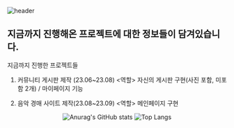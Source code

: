 ![header](https://capsule-render.vercel.app/api?type=waving&color=auto&height=200&section=header&text=조중현%20깃허브&fontSize=45)

## 지금까지 진행해온 프로젝트에 대한 정보들이 담겨있습니다.

지금까지 진행한 프로젝트들
1. 커뮤니티 게시판 제작 (23.06~23.08)
  <역할>  자신의 게시판 구현(사진 포함, 미포함 2개) / 마이페이지 기능

  
2. 음악 경매 사이트 제작(23.08~23.09)
  <역할>  메인페이지 구현





<div align="center">

![Anurag's GitHub stats](https://github-readme-stats.vercel.app/api?username=ggabmon&show_icons=true&theme=tokyonight) 
![Top Langs](https://github-readme-stats.vercel.app/api/top-langs/?username=ggabmon&layout=compact&theme=tokyonight)

</div>
<!--
**ggabmon/ggabmon** is a ✨ _special_ ✨ repository because its `README.md` (this file) appears on your GitHub profile.

Here are some ideas to get you started:

- 🔭 I’m currently working on ...
- 🌱 I’m currently learning ...
- 👯 I’m looking to collaborate on ...
- 🤔 I’m looking for help with ...
- 💬 Ask me about ...
- 📫 How to reach me: ...
- 😄 Pronouns: ...
- ⚡ Fun fact: ...
-->
